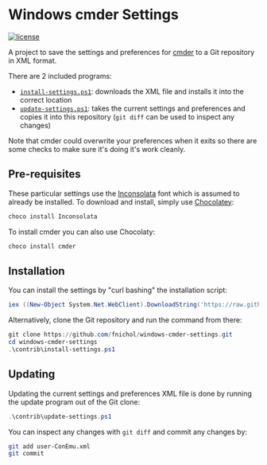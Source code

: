 # Windows cmder Settings

[![license](http://img.shields.io/badge/license-MIT-blue.svg)](https://github.com/fnichol/windows-cmder-settings/blob/master/LICENSE-MIT)

A project to save the settings and preferences for [cmder](http://cmder.net/) to a Git repository in XML format.

There are 2 included programs:

* [`install-settings.ps1`](contrib/install-settings.ps1): downloads the XML file and installs it into the correct location
* [`update-settings.ps1`](contrib/update-settings.ps1): takes the current settings and preferences and copies it into this repository (`git diff` can be used to inspect any changes)

Note that cmder could overwrite your preferences when it exits so there are some checks to make sure it's doing it's work cleanly.

## Pre-requisites

These particular settings use the [Inconsolata](http://levien.com/type/myfonts/inconsolata.html) font which is assumed to already be installed. To download and install, simply use [Chocolatey](https://chocolatey.org/):

```ps1
choco install Inconsolata
```

To install cmder you can also use Chocolaty:

```ps1
choco install cmder
```

## Installation

You can install the settings by "curl bashing" the installation script:

```ps1
iex ((New-Object System.Net.WebClient).DownloadString('https://raw.githubusercontent.com/fnichol/windows-cmder-settings/master/contrib/install-settings.ps1'))
```

Alternatively, clone the Git repository and run the command from there:

```ps1
git clone https://github.com/fnichol/windows-cmder-settings.git
cd windows-cmder-settings
.\contrib\install-settings.ps1
```

## Updating

Updating the current settings and preferences XML file is done by running the update program out of the Git clone:

```ps1
.\contrib\update-settings.ps1
```

You can inspect any changes with `git diff` and commit any changes by:

```sh
git add user-ConEmu.xml
git commit
```
